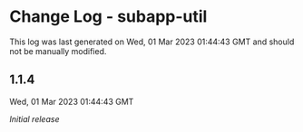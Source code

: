 # Change Log - subapp-util

This log was last generated on Wed, 01 Mar 2023 01:44:43 GMT and should not be manually modified.

## 1.1.4
Wed, 01 Mar 2023 01:44:43 GMT

_Initial release_

